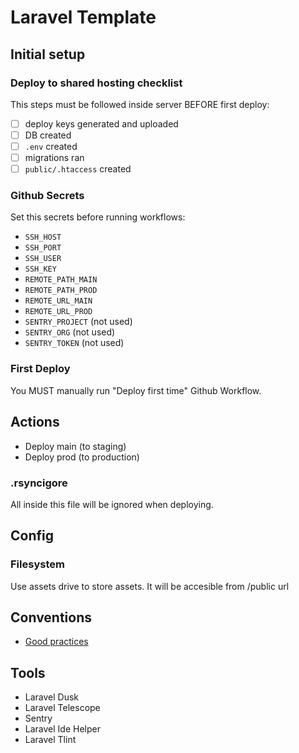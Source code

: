 # Laravel Template

## Initial setup

### Deploy to shared hosting checklist

This steps must be followed inside server BEFORE first deploy:

- [ ] deploy keys generated and uploaded
- [ ] DB created
- [ ] `.env` created
- [ ] migrations ran
- [ ] `public/.htaccess` created

### Github Secrets

Set this secrets before running workflows:

- `SSH_HOST`
- `SSH_PORT`
- `SSH_USER`
- `SSH_KEY`
- `REMOTE_PATH_MAIN`
- `REMOTE_PATH_PROD`
- `REMOTE_URL_MAIN`
- `REMOTE_URL_PROD`
- `SENTRY_PROJECT` (not used)
- `SENTRY_ORG` (not used)
- `SENTRY_TOKEN` (not used)

### First Deploy

You MUST manually run "Deploy first time" Github Workflow.

## Actions

- Deploy main (to staging)
- Deploy prod (to production)

### .rsyncigore

All inside this file will be ignored when deploying.

## Config

### Filesystem

Use assets drive to store assets. It will be accesible from /public url

## Conventions

- [Good practices](https://github.com/alexeymezenin/laravel-best-practices)

## Tools

- Laravel Dusk
- Laravel Telescope
- Sentry
- Laravel Ide Helper
- Laravel Tlint
